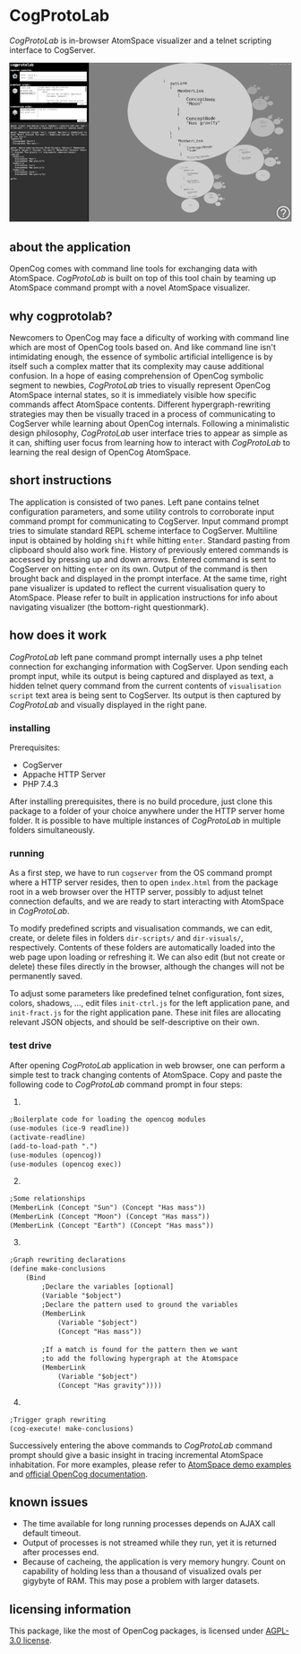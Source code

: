 # CogProtoLab

*CogProtoLab* is in-browser AtomSpace visualizer and a telnet scripting interface to CogServer.

![](media/ssh-800-cogprotolab.png)

## about the application

OpenCog comes with command line tools for exchanging data with AtomSpace. *CogProtoLab* is built on top of this tool chain by teaming up AtomSpace command prompt with a novel AtomSpace visualizer.

## why cogprotolab?

Newcomers to OpenCog may face a dificulty of working with command line which are most of OpenCog tools based on. And like command line isn't intimidating enough, the essence of symbolic artificial intelligence is by itself such a complex matter that its complexity may cause additional confusion. In a hope of easing comprehension of OpenCog symbolic segment to newbies, *CogProtoLab* tries to visually represent OpenCog AtomSpace internal states, so it is immediately visible how specific commands affect AtomSpace contents. Different hypergraph-rewriting strategies may then be visually traced in a process of communicating to CogServer while learning about OpenCog internals. Following a minimalistic design philosophy, *CogProtoLab* user interface tries to appear as simple as it can, shifting user focus from learning how to interact with *CogProtoLab* to learning the real design of OpenCog AtomSpace.

## short instructions

The application is consisted of two panes. Left pane contains telnet configuration parameters, and some utility controls to corroborate input command prompt for communicating to CogServer. Input command prompt tries to simulate standard REPL scheme interface to CogServer. Multiline input is obtained by holding `shift` while hitting `enter`. Standard pasting from clipboard should also work fine. History of previously entered commands is accessed by pressing up and down arrows. Entered command is sent to CogServer on hitting `enter` on its own. Output of the command is then brought back and displayed in the prompt interface. At the same time, right pane visualizer is updated to reflect the current visualisation query to AtomSpace. Please refer to built in application instructions for info about navigating visualizer (the bottom-right questionmark).

## how does it work

*CogProtoLab* left pane command prompt internally uses a php telnet connection for exchanging information with CogServer. Upon sending each prompt input, while its output is being captured and displayed as text, a hidden telnet query command from the current contents of `visualisation script` text area is being sent to CogServer. Its output is then captured by *CogProtoLab* and visually displayed in the right pane.

### installing

Prerequisites:
- CogServer
- Appache HTTP Server
- PHP 7.4.3

After installing prerequisites, there is no build procedure, just clone this package to a folder of your choice anywhere under the HTTP server home folder. It is possible to have multiple instances of *CogProtoLab* in multiple folders simultaneously.

### running

As a first step, we have to run `cogserver` from the OS command prompt where a HTTP server resides, then to open `index.html` from the package root in a web browser over the HTTP server, possibly to adjust telnet connection defaults, and we are ready to start interacting with AtomSpace in *CogProtoLab*.

To modify predefined scripts and visualisation commands, we can edit, create, or delete files in folders `dir-scripts/` and `dir-visuals/`, respectively. Contents of these folders are automatically loaded into the web page upon loading or refreshing it. We can also edit (but not create or delete) these files directly in the browser, although the changes will not be permanently saved.

To adjust some parameters like predefined telnet configuration, font sizes, colors, shadows, ..., edit files `init-ctrl.js` for the left application pane, and `init-fract.js` for the right application pane. These init files are allocating relevant JSON objects, and should be self-descriptive on their own.

### test drive

After opening *CogProtoLab* application in web browser, one can perform a simple test to track changing contents of AtomSpace. Copy and paste the following code to *CogProtoLab* command prompt in four steps:

1.

    ;Boilerplate code for loading the opencog modules
    (use-modules (ice-9 readline))
    (activate-readline)
    (add-to-load-path ".")
    (use-modules (opencog))
    (use-modules (opencog exec))

2.

    ;Some relationships
    (MemberLink (Concept "Sun") (Concept "Has mass"))
    (MemberLink (Concept "Moon") (Concept "Has mass"))
    (MemberLink (Concept "Earth") (Concept "Has mass"))

3.

    ;Graph rewriting declarations
    (define make-conclusions
        (Bind
            ;Declare the variables [optional]
            (Variable "$object")
            ;Declare the pattern used to ground the variables
            (MemberLink
                (Variable "$object")
                (Concept "Has mass"))
            
            ;If a match is found for the pattern then we want
            ;to add the following hypergraph at the Atomspace
            (MemberLink
                (Variable "$object")
                (Concept "Has gravity"))))

4.

    ;Trigger graph rewriting
    (cog-execute! make-conclusions)

Successively  entering the above commands to *CogProtoLab* command prompt should give a basic insight in tracing incremental AtomSpace inhabitation. For more examples, please refer to [AtomSpace demo examples](https://github.com/opencog/atomspace/tree/master/examples/atomspace) and [official OpenCog documentation](https://wiki.opencog.org/w/The_Open_Cognition_Project).

## known issues

- The time available for long running processes depends on AJAX call default timeout.
- Output of processes is not streamed while they run, yet it is returned after processes end.
- Because of cacheing, the application is very memory hungry. Count on capability of holding less than a thousand of visualized ovals per gigybyte of RAM. This may pose a problem with larger datasets.

## licensing information

This package, like the most of OpenCog packages, is licensed under [AGPL-3.0 license](LICENSE).
